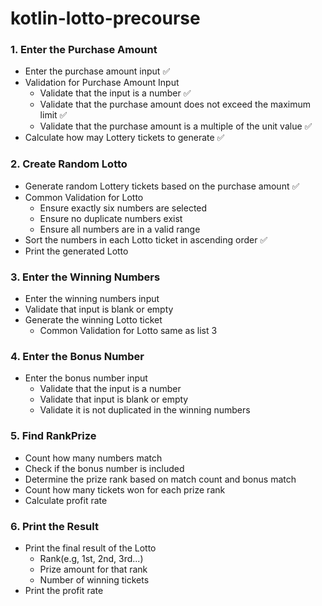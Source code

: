 # kotlin-lotto-precourse

### 1. Enter the Purchase Amount

- Enter the purchase amount input ✅
- Validation for Purchase Amount Input
    - Validate that the input is a number ✅
    - Validate that the purchase amount does not exceed the maximum limit ✅
    - Validate that the purchase amount is a multiple of the unit value ✅
- Calculate how may Lottery tickets to generate ✅

### 2. Create Random Lotto

- Generate random Lottery tickets based on the purchase amount ✅
- Common Validation for Lotto
    - Ensure exactly six numbers are selected
    - Ensure no duplicate numbers exist
    - Ensure all numbers are in a valid range
- Sort the numbers in each Lotto ticket in ascending order ✅
- Print the generated Lotto

### 3. Enter the Winning Numbers

- Enter the winning numbers input
- Validate that input is blank or empty
- Generate the winning Lotto ticket
    - Common Validation for Lotto same as list 3

### 4. Enter the Bonus Number

- Enter the bonus number input
    - Validate that the input is a number
    - Validate that input is blank or empty
    - Validate it is not duplicated in the winning numbers

### 5. Find RankPrize

- Count how many numbers match
- Check if the bonus number is included
- Determine the prize rank based on match count and bonus match
- Count how many tickets won for each prize rank
- Calculate profit rate

### 6. Print the Result

- Print the final result of the Lotto
    - Rank(e.g, 1st, 2nd, 3rd...)
    - Prize amount for that rank
    - Number of winning tickets
- Print the profit rate